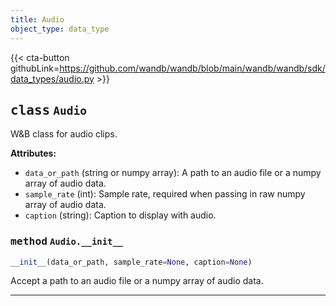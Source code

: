 ```yaml
---
title: Audio
object_type: data_type
---
```


{{< cta-button githubLink=https://github.com/wandb/wandb/blob/main/wandb/wandb/sdk/data_types/audio.py >}}




## <kbd>class</kbd> `Audio`
W&B class for audio clips. 



**Attributes:**
 
 - `data_or_path` (string or numpy array):  A path to an audio file  or a numpy array of audio data. 
 - `sample_rate` (int):  Sample rate, required when passing in raw  numpy array of audio data. 
 - `caption` (string):  Caption to display with audio. 

### <kbd>method</kbd> `Audio.__init__`

```python
__init__(data_or_path, sample_rate=None, caption=None)
```

Accept a path to an audio file or a numpy array of audio data. 




---









